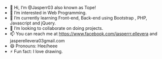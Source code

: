 - 👋 Hi, I’m @Jasperr03 also known as Tope!
- 👀 I’m interested in Web Programming.
- 🌱 I’m currently learning Front-end, Back-end using Bootstrap , PHP, Javascript and jQuery.
- 💞️ I’m looking to collaborate on doing projects.
- 📫 You can reach me at https://www.facebook.com/jasperrr.ellevera and jasperellevera03gmail.com
- 😄 Pronouns: Hee/heee
- ⚡ Fun fact: I love drawing.

<!---
Jasperr03/Jasperr03 is a ✨ special ✨ repository because its `README.md` (this file) appears on your GitHub profile.
You can click the Preview link to take a look at your changes.
--->
